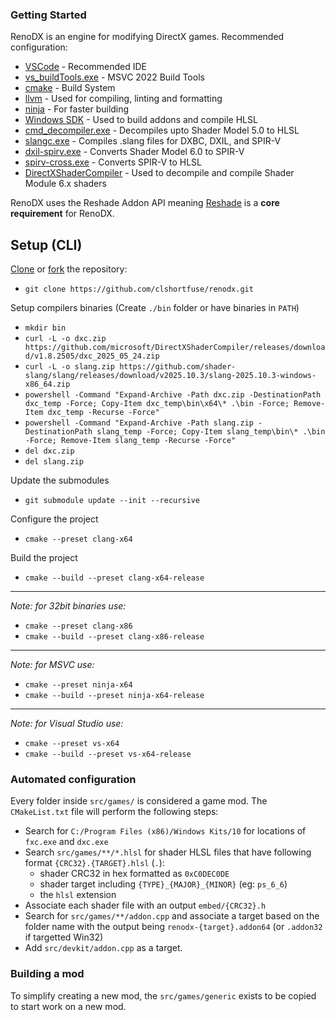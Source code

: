 ### Getting Started

RenoDX is an engine for modifying DirectX games. Recommended configuration:

* [VSCode](https://code.visualstudio.com/) - Recommended IDE
* [vs_buildTools.exe](https://aka.ms/vs/17/release/vs_BuildTools.exe) - MSVC 2022 Build Tools
* [cmake](https://cmake.org/download/) - Build System
* [llvm](https://github.com/llvm/llvm-project/releases/) - Used for compiling, linting and formatting
* [ninja](https://github.com/ninja-build/ninja/wiki/Pre-built-Ninja-packages) - For faster building
* [Windows SDK](https://developer.microsoft.com/en-us/windows/downloads/windows-sdk/) - Used to build addons and compile HLSL
* [cmd_decompiler.exe](https://github.com/bo3b/3Dmigoto/releases/tag/1.3.16) - Decompiles upto Shader Model 5.0 to HLSL
* [slangc.exe](https://github.com/shader-slang/slang/releases) - Compiles .slang files for DXBC, DXIL, and SPIR-V
* [dxil-spirv.exe](https://github.com/HansKristian-Work/dxil-spirv) - Converts Shader Model 6.0 to SPIR-V
* [spirv-cross.exe](https://github.com/KhronosGroup/SPIRV-Cross) - Converts SPIR-V to HLSL
* [DirectXShaderCompiler](https://github.com/microsoft/DirectXShaderCompiler/releases/) - Used to decompile and compile Shader Module 6.x shaders

RenoDX uses the Reshade Addon API meaning [Reshade](https://reshade.me/) is a **core requirement** for RenoDX.

## Setup (CLI)

[Clone](https://docs.github.com/en/repositories/creating-and-managing-repositories/cloning-a-repository) or [fork](https://docs.github.com/en/pull-requests/collaborating-with-pull-requests/working-with-forks/fork-a-repo) the repository:

* `git clone https://github.com/clshortfuse/renodx.git`

Setup compilers binaries (Create `./bin` folder or have binaries in `PATH`)

* `mkdir bin`
* `curl -L -o dxc.zip https://github.com/microsoft/DirectXShaderCompiler/releases/download/v1.8.2505/dxc_2025_05_24.zip`
* `curl -L -o slang.zip https://github.com/shader-slang/slang/releases/download/v2025.10.3/slang-2025.10.3-windows-x86_64.zip`
* `powershell -Command "Expand-Archive -Path dxc.zip -DestinationPath dxc_temp -Force; Copy-Item dxc_temp\bin\x64\* .\bin -Force; Remove-Item dxc_temp -Recurse -Force"`
* `powershell -Command "Expand-Archive -Path slang.zip -DestinationPath slang_temp -Force; Copy-Item slang_temp\bin\* .\bin -Force; Remove-Item slang_temp -Recurse -Force"`
* `del dxc.zip`
* `del slang.zip`

Update the submodules

* `git submodule update --init --recursive`

Configure the project

* `cmake --preset clang-x64`

Build the project

* `cmake --build --preset clang-x64-release`

----------------

*Note: for 32bit binaries use:*

* `cmake --preset clang-x86`
* `cmake --build --preset clang-x86-release`

----------------

*Note: for MSVC use:*

* `cmake --preset ninja-x64`
* `cmake --build --preset ninja-x64-release`

----------------

*Note: for Visual Studio use:*

* `cmake --preset vs-x64`
* `cmake --build --preset vs-x64-release`

### Automated configuration

Every folder inside `src/games/` is considered a game mod. The `CMakeList.txt` file will perform the following steps:

* Search for `C:/Program Files (x86)/Windows Kits/10` for locations of `fxc.exe` and `dxc.exe`
* Search `src/games/**/*.hlsl` for shader HLSL files that have following format `{CRC32}.{TARGET}.hlsl` (`.`):
  * shader CRC32 in hex formatted as `0xC0DEC0DE`
  * shader target including `{TYPE}_{MAJOR}_{MINOR}` (eg: `ps_6_6`)
  * the `hlsl` extension
* Associate each shader file with an output `embed/{CRC32}.h`
* Search for `src/games/**/addon.cpp` and associate a target based on the folder name with the output being `renodx-{target}.addon64` (or `.addon32` if targetted Win32)
* Add `src/devkit/addon.cpp` as a target.


### Building a mod

To simplify creating a new mod, the `src/games/generic` exists to be copied to start work on a new mod.
